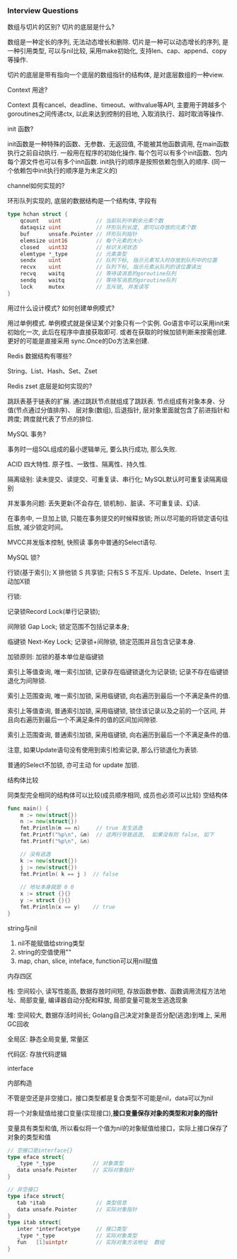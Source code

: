 ### Interview Questions

数组与切片的区别? 切片的底层是什么?

数组是一种定长的序列, 无法动态增长和删除. 切片是一种可以动态增长的序列, 是一种引用类型, 可以与nil比较, 采用make初始化, 支持len、cap、append、copy等操作.

切片的底层是带有指向一个底层的数组指针的结构体, 是对底层数组的一种view.

Context 用途?

Context 具有cancel、deadline、timeout、withvalue等API, 主要用于跨越多个goroutines之间传递ctx, 以此来达到控制的目地, 入取消执行、超时取消等操作. 

init 函数?

init函数是一种特殊的函数、无参数、无返回值, 不能被其他函数调用, 在main函数执行之前自动执行. 一般用在程序的初始化操作. 每个包可以有多个init函数、包内每个源文件也可以有多个init函数.  init执行的顺序是按照依赖包倒入的顺序.  (同一个依赖包中init执行的顺序是为未定义的)

channel如何实现的?

环形队列实现的, 底层的数据结构是一个结构体, 字段有

~~~go
type hchan struct {
    qcount   uint           // 当前队列中剩余元素个数
    dataqsiz uint           // 环形队列长度, 即可以存放的元素个数
    buf      unsafe.Pointer // 环形队列指针
    elemsize uint16         // 每个元素的大小
    closed   uint32         // 标识关闭状态
    elemtype *_type         // 元素类型
    sendx    uint           // 队列下标, 指示元素写入时存放到队列中的位置
    recvx    uint           // 队列下标, 指示元素从队列的该位置读出
    recvq    waitq          // 等待读消息的goroutine队列
    sendq    waitq          // 等待写消息的goroutine队列
    lock 	 mutex          // 互斥锁, 并发读写
}
~~~

用过什么设计模式? 如何创建单例模式?

用过单例模式.  单例模式就是保证某个对象只有一个实例.  Go语言中可以采用init来初始化一次, 此后在程序中直接获取即可. 或者在获取的时候加锁判断来按需创建. 更好的可能是直接采用 sync.Once的Do方法来创建.  

Redis 数据结构有哪些? 

String、List、Hash、Set、Zset

Redis zset 底层是如何实现的?

跳跃表基于链表的扩展.  通过跳跃节点就组成了跳跃表.  节点组成有对象本身、分值(节点通过分值排序)、 层对象(数组), 后退指针, 层对象里面就包含了前进指针和跨度; 跨度就代表了节点的排位. 

MySQL 事务?

事务时一组SQL组成的最小逻辑单元, 要么执行成功, 那么失败. 

ACID 四大特性.  原子性、一致性、隔离性、持久性. 

隔离级别: 读未提交、读提交、可重复读、串行化;  MySQL默认时可重复读隔离级别

并发事务问题: 丢失更新(不会存在, 锁机制)、脏读、不可重复读、幻读.

在事务中, 一旦加上锁, 只能在事务提交的时候释放锁; 所以尽可能的将锁定语句往后放, 减少锁定时间。

MVCC并发版本控制, 快照读 事务中普通的Select语句.

MySQL 锁?

行锁(基于索引);  X 排他锁 S 共享锁;  只有S S 不互斥.  Update、Delete、Insert 主动加X锁

行锁: 

记录锁Record Lock(单行记录锁); 

间隙锁 Gap Lock; 锁定范围不包括记录本身;

临键锁 Next-Key Lock; 记录锁+间隙锁, 锁定范围并且包含记录本身. 

加锁原则: 加锁的基本单位是临键锁

索引上等值查询, 唯一索引加锁, 记录存在临键锁退化为记录锁; 记录不存在临键锁退化为间隙锁.

索引上范围查询, 唯一索引加锁, 采用临键锁, 向右遍历到最后一个不满足条件的值.

索引上等值查询, 普通索引加锁, 采用临键锁, 锁住该记录以及之前的一个区间, 并且向右遍历到最后一个不满足条件的值的区间加间隙锁.

索引上范围查询, 普通索引加锁, 采用临键锁, 向右遍历到最后一个不满足条件的值.

注意, 如果Update语句没有使用到索引检索记录, 那么行锁退化为表锁. 

普通的Select不加锁, 亦可主动 for update 加锁.

结构体比较

同类型完全相同的结构体可以比较(成员顺序相同, 成员也必须可以比较)
空结构体

~~~go
func main() {
	m := new(struct{})
	n := new(struct{})
	fmt.Println(m == n)     // true 发生逃逸
	fmt.Printf("%p\n", &m)  // 这两行导致逃逸,  如果没有则 false, 如下
	fmt.Printf("%p\n", &n)

	// 没有逃逸
	k := new(struct{})
	j := new(struct{})
	fmt.Println( k == j )  // false
	
    // 地址本身就是 0 0
	x := struct {}{}
	y := struct {}{}
	fmt.Println(x == y)    // true
}
~~~

string与nil

1.  nil不能赋值给string类型
2.  string的空值使用""
3.  map, chan, slice, inteface, function可以用nil赋值

内存四区

栈: 空间较小, 读写性能高, 数据存放时间短, 存放函数参数、函数调用流程方法地址、局部变量, 编译器自动分配和释放, 局部变量可能发生逃逸现象

堆: 空间较大, 数据存活时间长; Golang自己决定对象是否分配(逃逸)到堆上, 采用GC回收

全局区: 静态全局变量, 常量区

代码区: 存放代码逻辑

interface

内部构造

不管是空还是非空接口，接口类型都是复合类型不可能是nil，data可以为nil

将一个对象赋值给接口变量(实现接口),**接口变量保存对象的类型和对象的指针**

变量具有类型和值, 所以看似将一个值为nil的对象赋值给接口，实际上接口保存了对象的类型和值

~~~go
// 空接口是interface{}
type eface struct{ 
   _type *_type            // 对象类型
   data unsafe.Pointer     // 实际对象指针 
} 
~~~

~~~go
// 非空接口
type iface struct{ 
   tab *itab                // 类型信息 
   data unsafe.Pointer      // 实际对象指针 
} 
type itab struct{ 
   inter *interfacetype     // 接口类型 
   _type *_type             // 实际对象类型 
   fun   [1]uintptr         // 实际对象方法地址  数组
}
~~~
